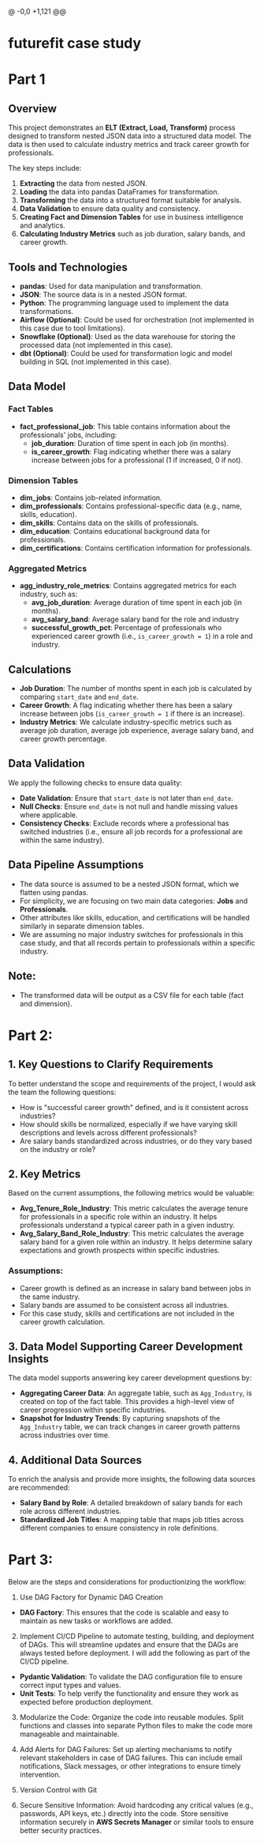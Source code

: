 @ -0,0 +1,121 @@
# futurefit case study
# Part 1

## Overview

This project demonstrates an **ELT (Extract, Load, Transform)** process designed to transform nested JSON data into a structured data model. The data is then used to calculate industry metrics and track career growth for professionals.

The key steps include:
1. **Extracting** the data from nested JSON.
2. **Loading** the data into pandas DataFrames for transformation.
3. **Transforming** the data into a structured format suitable for analysis.
4. **Data Validation** to ensure data quality and consistency.
5. **Creating Fact and Dimension Tables** for use in business intelligence and analytics.
6. **Calculating Industry Metrics** such as job duration, salary bands, and career growth.

## Tools and Technologies

- **pandas**: Used for data manipulation and transformation.
- **JSON**: The source data is in a nested JSON format.
- **Python**: The programming language used to implement the data transformations.
- **Airflow (Optional)**: Could be used for orchestration (not implemented in this case due to tool limitations).
- **Snowflake (Optional)**: Used as the data warehouse for storing the processed data (not implemented in this case).
- **dbt (Optional)**: Could be used for transformation logic and model building in SQL (not implemented in this case).

## Data Model

### Fact Tables
- **fact_professional_job**: This table contains information about the professionals' jobs, including:
  - **job_duration**: Duration of time spent in each job (in months).
  - **is_career_growth**: Flag indicating whether there was a salary increase between jobs for a professional (1 if increased, 0 if not).

### Dimension Tables
- **dim_jobs**: Contains job-related information.
- **dim_professionals**: Contains professional-specific data (e.g., name, skills, education).
- **dim_skills**: Contains data on the skills of professionals.
- **dim_education**: Contains educational background data for professionals.
- **dim_certifications**: Contains certification information for professionals.

### Aggregated Metrics
- **agg_industry_role_metrics**: Contains aggregated metrics for each industry, such as:
  - **avg_job_duration**: Average duration of time spent in each job (in months).
  - **avg_salary_band**: Average salary band for the role and industry
  - **successful_growth_pct**: Percentage of professionals who experienced career growth (i.e., `is_career_growth = 1`) in a role and industry.

## Calculations
- **Job Duration**: The number of months spent in each job is calculated by comparing `start_date` and `end_date`.
- **Career Growth**: A flag indicating whether there has been a salary increase between jobs (`is_career_growth = 1` if there is an increase).
- **Industry Metrics**: We calculate industry-specific metrics such as average job duration, average job experience, average salary band, and career growth percentage.

## Data Validation
We apply the following checks to ensure data quality:
- **Date Validation**: Ensure that `start_date` is not later than `end_date`.
- **Null Checks**: Ensure `end_date` is not null and handle missing values where applicable.
- **Consistency Checks**: Exclude records where a professional has switched industries (i.e., ensure all job records for a professional are within the same industry).

## Data Pipeline Assumptions

- The data source is assumed to be a nested JSON format, which we flatten using pandas.
- For simplicity, we are focusing on two main data categories: **Jobs** and **Professionals**.
- Other attributes like skills, education, and certifications will be handled similarly in separate dimension tables.
- We are assuming no major industry switches for professionals in this case study, and that all records pertain to professionals within a specific industry.

## Note:
- The transformed data will be output as a CSV file for each table (fact and dimension).





# Part 2:

## 1. Key Questions to Clarify Requirements

To better understand the scope and requirements of the project, I would ask the team the following questions:
- How is "successful career growth" defined, and is it consistent across industries?
- How should skills be normalized, especially if we have varying skill descriptions and levels across different professionals?
- Are salary bands standardized across industries, or do they vary based on the industry or role?

## 2. Key Metrics

Based on the current assumptions, the following metrics would be valuable:
- **Avg_Tenure_Role_Industry**: This metric calculates the average tenure for professionals in a specific role within an industry. It helps professionals understand a typical career path in a given industry.
- **Avg_Salary_Band_Role_Industry**: This metric calculates the average salary band for a given role within an industry. It helps determine salary expectations and growth prospects within specific industries.

### Assumptions:
- Career growth is defined as an increase in salary band between jobs in the same industry.
- Salary bands are assumed to be consistent across all industries.
- For this case study, skills and certifications are not included in the career growth calculation.

## 3. Data Model Supporting Career Development Insights

The data model supports answering key career development questions by:
- **Aggregating Career Data**: An aggregate table, such as `Agg_Industry`, is created on top of the fact table. This provides a high-level view of career progression within specific industries.
- **Snapshot for Industry Trends**: By capturing snapshots of the `Agg_Industry` table, we can track changes in career growth patterns across industries over time.

## 4. Additional Data Sources

To enrich the analysis and provide more insights, the following data sources are recommended:
- **Salary Band by Role**: A detailed breakdown of salary bands for each role across different industries.
- **Standardized Job Titles**: A mapping table that maps job titles across different companies to ensure consistency in role definitions.


# Part 3: 

Below are the steps and considerations for productionizing the workflow:

1. Use DAG Factory for Dynamic DAG Creation
- **DAG Factory**: This ensures that the code is scalable and easy to maintain as new tasks or workflows are added.

2. Implement CI/CD Pipeline to automate testing, building, and deployment of DAGs. This will streamline updates and ensure that the DAGs are always tested before deployment. I will add the following as part of the CI/CD pipeline.
  - **Pydantic Validation**: To validate the DAG configuration file to ensure correct input types and values.
  - **Unit Tests**: To help verify the functionality and ensure they work as expected before production deployment.

3. Modularize the Code: Organize the code into reusable modules. Split functions and classes into separate Python files to make the code more manageable and maintainable.

4. Add Alerts for DAG Failures: Set up alerting mechanisms to notify relevant stakeholders in case of DAG failures. This can include email notifications, Slack messages, or other integrations to ensure timely intervention.

5. Version Control with Git

6. Secure Sensitive Information: Avoid hardcoding any critical values (e.g., passwords, API keys, etc.) directly into the code. Store sensitive information securely in **AWS Secrets Manager** or similar tools to ensure better security practices.
